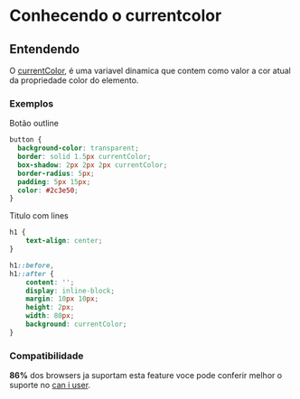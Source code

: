# Conhecendo o currentcolor

## Entendendo

O [currentColor](https://www.w3.org/TR/css3-color/#currentcolor), é uma variavel dinamica que contem como valor a cor atual da propriedade color do elemento.

### Exemplos

Botão outline

```css
button {
  background-color: transparent;
  border: solid 1.5px currentColor;
  box-shadow: 2px 2px 2px currentColor;
  border-radius: 5px; 
  padding: 5px 15px;
  color: #2c3e50;
}
```

Titulo com lines

```css
h1 {
    text-align: center;
}

h1::before,
h1::after {
    content: '';
    display: inline-block;
    margin: 10px 10px;
    height: 2px;
    width: 80px;
    background: currentColor;
}
```

### Compatibilidade

**86%** dos browsers ja suportam esta feature voce pode conferir melhor o suporte no [can i user](https://caniuse.com/#feat=css-variables).
